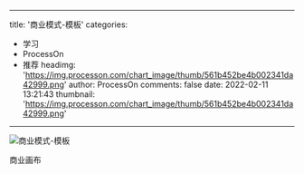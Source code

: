 
---
title: '商业模式-模板'
categories: 
 - 学习
 - ProcessOn
 - 推荐
headimg: 'https://img.processon.com/chart_image/thumb/561b452be4b002341da42999.png'
author: ProcessOn
comments: false
date: 2022-02-11 13:21:43
thumbnail: 'https://img.processon.com/chart_image/thumb/561b452be4b002341da42999.png'
---

<div>   
<img class="thumb" alt="商业模式-模板" src="https://img.processon.com/chart_image/thumb/561b452be4b002341da42999.png" referrerpolicy="no-referrer">
<p>商业画布</p>  
</div>
            